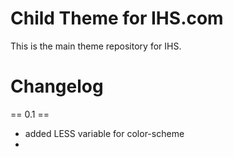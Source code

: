 Child Theme for IHS.com
===========

This is the main theme repository for IHS.



Changelog
======

== 0.1 ==
* added LESS variable for color-scheme
*


